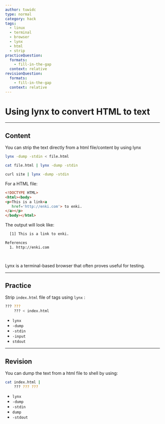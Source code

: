 ```yaml
---
author: tuwidc
type: normal
category: hack
tags:
  - linux
  - terminal
  - browser
  - lynx
  - html
  - strip
practiceQuestion:
  formats:
    - fill-in-the-gap
  context: relative
revisionQuestion:
  formats:
    - fill-in-the-gap
  context: relative
---
```


# Using lynx to convert HTML to text


---

## Content

You can strip the text directly from a html file/content by using lynx

```bash
lynx -dump -stdin < file.html
```

```bash
cat file.html | lynx -dump -stdin
```

```bash
curl site | lynx -dump -stdin
```

For a HTML file:

```html
<!DOCTYPE HTML>
<html><body>
<p>This is a link<a
   href='http://enki.com'> to enki.
</a></p>
</body></html>
```

The output will look like:

```bash
  [1] This is a link to enki.

References
  1. http://enki.com

  
```

Lynx is a terminal-based browser that often proves useful for testing.


---

## Practice

Strip `index.html` file of tags using `lynx` :

```bash
??? ??? 
    ??? < index.html
```

- `lynx`
- `-dump`
- `-stdin`
- `-input`
- `stdout`


---

## Revision

You can dump the text from a html file to shell by using:

```bash
cat index.html | 
    ??? ??? ???
```

- `lynx`
- `-dump`
- `-stdin`
- `dump`
- `-stdout`
